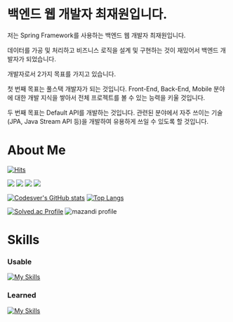 # 백엔드 웹 개발자 최재원입니다.

저는 Spring Framework를 사용하는 백엔드 웹 개발자 최재원입니다.

데이터를 가공 및 처리하고 비즈니스 로직을 설계 및 구현하는 것이 재밌어서 백엔드 개발자가 되었습니다.

개발자로서 2가지 목표를 가지고 있습니다.

첫 번째 목표는 풀스택 개발자가 되는 것입니다. Front-End, Back-End, Mobile 분야에 대한 개발 지식을 쌓아서 전체 프로젝트를 볼 수 있는 능력을 키울 것입니다.

두 번째 목표는 Default API를 개발하는 것입니다. 관련된 분야에서 자주 쓰이는 기술(JPA, Java Stream API 등)을 개발하여 유용하게 쓰일 수 있도록 할 것입니다.

# About Me

[![Hits](https://hits.seeyoufarm.com/api/count/incr/badge.svg?url=https%3A%2F%2Fgithub.com%2Fcodesver&count_bg=%23000000&title_bg=%23000000&icon=github.svg&icon_color=%23E7E7E7&title=GitHub&edge_flat=false)](https://hits.seeyoufarm.com)

<a href="https://codesver.github.io/"><img src="https://img.shields.io/badge/Codesver-127CEA?style=for-the-badge&logo=ReadMe&logoColor=white"></a> 
<a href="https://codesver.notion.site"><img src="https://img.shields.io/badge/Notion-000000?style=for-the-badge&logo=Notion&logoColor=white"></a> 
<a href="https://velog.io/@codesver"><img src="https://img.shields.io/badge/Velog-20C997?style=for-the-badge&logo=Velog&logoColor=white"></a> 
<a href="mailto:codesver@gmail.com"><img src="https://img.shields.io/badge/Gmail-ea4335?style=for-the-badge&logo=Gmail&logoColor=white"></a>

[![Codesver's GitHub stats](https://github-readme-stats.vercel.app/api?username=codesver&custom_title=Codesver's&nbsp;GitHub&nbsp;Status&bg_color=45,414182,127cea&title_color=fff&text_color=fff)](https://github.com/anuraghazra/github-readme-stats)
[![Top Langs](https://github-readme-stats.vercel.app/api/top-langs/?username=codesver&exclude_repo=codesver.github.io&layout=compact&bg_color=45,414182,127cea&title_color=fff&text_color=fff)](https://github.com/anuraghazra/github-readme-stats)

[![Solved.ac Profile](http://mazassumnida.wtf/api/v2/generate_badge?boj=codesver)](https://solved.ac/codesver/)
![mazandi profile](http://mazandi.herokuapp.com/api?handle=codesver&theme=dark)

# Skills

### Usable
[![My Skills](https://skillicons.dev/icons?i=java,kotlin,spring,androidstudio,mysql,git,github,idea)](https://skillicons.dev)

### Learned
[![My Skills](https://skillicons.dev/icons?i=html,css,javascript,c,cpp,py,nodejs)](https://skillicons.dev)
